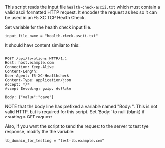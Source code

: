This script reads the input file `health-check-ascii.txt` which must contain a valid ascii formatted HTTP request.  It encodes the request as hex so it can be used in an F5 XC TCP Health Check.

Set variable for the health check input file.  

`input_file_name = "health-check-ascii.txt"`

It should have content similar to this:

<code>
POST /api/locations HTTP/1.1
Host: host.example.com
Connection: Keep-Alive
Content-Length: <will be calculated>
User-Agent: F5-XC-Healthcheck
Content-Type: application/json
Accept: */*
Accept-Encoding: gzip, deflate
&nbsp; 
Body: {"value":"cave"}
</code>

NOTE that the body line has prefixed a variable named "Body: ".  This is 
not valid HTTP, but is required for this script.  Set 'Body:' to null (blank) if creating a GET request.


Also, if you want the script to send the request to the server to test tye response, modify the the variable:

`lb_domain_for_testing = "test-lb.example.com"`
